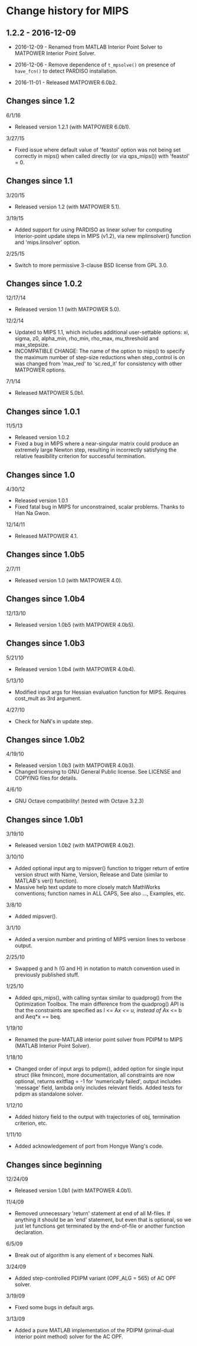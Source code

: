 Change history for MIPS
=======================

1.2.2 - 2016-12-09
------------------

* 2016-12-09 - Renamed from MATLAB Interior Point Solver to MATPOWER Interior
  Point Solver.

* 2016-12-06 - Remove dependence of `t_mpsolve()` on presence of `have_fcn()` to
  detect PARDISO installation.

* 2016-11-01 - Released MATPOWER 6.0b2.


Changes since 1.2
-----------------

6/1/16
* Released version 1.2.1 (with MATPOWER 6.0b1).

3/27/15
* Fixed issue where default value of 'feastol' option was not being
  set correctly in mips() when called directly (or via qps_mips())
  with 'feastol' = 0.


Changes since 1.1
-----------------

3/20/15
* Released version 1.2 (with MATPOWER 5.1).


3/19/15
* Added support for using PARDISO as linear solver for computing
  interior-point update steps in MIPS (v1.2), via new mplinsolver()
  function and 'mips.linsolver' option.

2/25/15
* Switch to more permissive 3-clause BSD license from GPL 3.0.


Changes since 1.0.2
-------------------

12/17/14
* Released version 1.1 (with MATPOWER 5.0).

12/2/14
* Updated to MIPS 1.1, which includes additional user-settable
  options: xi, sigma, z0, alpha_min, rho_min, rho_max, mu_threshold
  and max_stepsize.
* INCOMPATIBLE CHANGE: The name of the option to mips() to specify
  the maximum number of step-size reductions when step_control is on
  was changed from 'max_red' to 'sc.red_it' for consistency with
  other MATPOWER options.

7/1/14
* Released MATPOWER 5.0b1.


Changes since 1.0.1
-------------------

11/5/13
* Released version 1.0.2
* Fixed a bug in MIPS where a near-singular matrix could produce
  an extremely large Newton step, resulting in incorrectly satisfying
  the relative feasibility criterion for successful termination.


Changes since 1.0
-----------------

4/30/12
* Released version 1.0.1
* Fixed fatal bug in MIPS for unconstrained, scalar problems.
  Thanks to Han Na Gwon.


12/14/11
* Released MATPOWER 4.1.


Changes since 1.0b5
-------------------

2/7/11
* Released version 1.0 (with MATPOWER 4.0).


Changes since 1.0b4
-------------------

12/13/10
* Released version 1.0b5 (with MATPOWER 4.0b5).


Changes since 1.0b3
-------------------

5/21/10
* Released version 1.0b4 (with MATPOWER 4.0b4).

5/13/10
* Modified input args for Hessian evaluation function for MIPS.
  Requires cost_mult as 3rd argument.

4/27/10
* Check for NaN's in update step.


Changes since 1.0b2
-------------------

4/19/10
* Released version 1.0b3 (with MATPOWER 4.0b3).
* Changed licensing to GNU General Public license. See LICENSE and
  COPYING files for details.

4/6/10
* GNU Octave compatibility!  (tested with Octave 3.2.3)


Changes since 1.0b1
-------------------

3/19/10
* Released version 1.0b2 (with MATPOWER 4.0b2).

3/10/10
* Added optional input arg to mipsver() function to
  trigger return of entire version struct with Name, Version,
  Release and Date (similar to MATLAB's ver() function).
* Massive help text update to more closely match MathWorks conventions;
  function names in ALL CAPS, See also ..., Examples, etc.

3/8/10
* Added mipsver().

3/1/10
* Added a version number and printing of MIPS version lines to
  verbose output.

2/25/10
* Swapped g and h (G and H) in notation to match convention used
  in previously published stuff.

1/25/10
* Added qps_mips(), with calling syntax similar to quadprog()
  from the Optimization Toolbox. The main difference from the
  quadprog() API is that the constraints are specified as
  l <= A*x <= u, instead of A*x <= b and Aeq*x == beq.

1/19/10
* Renamed the pure-MATLAB interior point solver from PDIPM to
  MIPS (MATLAB Interior Point Solver).

1/18/10
* Changed order of input args to pdipm(), added option for single
  input struct (like fmincon), more documentation, all constraints
  are now optional, returns exitflag = -1 for 'numerically failed',
  output includes 'message' field, lambda only includes relevant
  fields. Added tests for pdipm as standalone solver.

1/12/10
* Added history field to the output with trajectories of obj,
  termination criterion, etc.

1/11/10
* Added acknowledgement of port from Hongye Wang's code.


Changes since beginning
-----------------------

12/24/09
* Released version 1.0b1 (with MATPOWER 4.0b1).

11/4/09
* Removed unnecessary 'return' statement at end of all M-files. If
  anything it should be an 'end' statement, but even that is
  optional, so we just let functions get terminated by the
  end-of-file or another function declaration.

6/5/09
* Break out of algorithm is any element of x becomes NaN.

3/24/09
* Added step-controlled PDIPM variant (OPF_ALG = 565) of
  AC OPF solver.

3/19/09
* Fixed some bugs in default args.

3/13/09
* Added a pure MATLAB implementation of the PDIPM (primal-dual
  interior point method) solver for the AC OPF.
